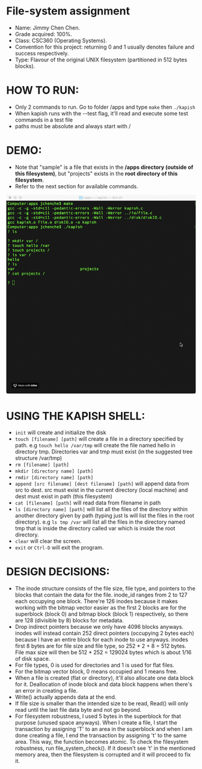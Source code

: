# File-system assignment
- Name: Jimmy Chen Chen.  
- Grade acquired: 100%.  
- Class: CSC360 (Operating Systems).  
- Convention for this project: returning 0 and 1 usually denotes failure and success respectively.  
- Type: Flavour of the original UNIX filesystem (partitioned in 512 bytes blocks).  

# HOW TO RUN:
- Only 2 commands to run. Go to folder /apps and type `make` then `./kapish`  
- When kapish runs with the --test flag, it'll read and execute some test commands in a test file  
- paths must be absolute and always start with /  

# DEMO:
- Note that "sample" is a file that exists in the **/apps directory (outside of this filesystem)**, but "projects" exists in the **root directory of this filesystem**.  
- Refer to the next section for available commands.  

![](demo.gif)

# USING THE KAPISH SHELL:
- `init` will create and initialize the disk  
- `touch [filename] [path]` will create a file in a directory specified by path. e.g `touch hello /var/tmp` will create the file named hello in directory tmp. Directories var and tmp must exist (in the suggested tree structure /var/tmp)  
- `rm [filename] [path]`  
- `mkdir [directory name] [path]`  
- `rmdir [directory name] [path]`  
- `append [src filename] [dest filename] [path]` will append data from src to dest. src must exist in the current directory (local machine) and dest must exist in path (this filesystem)  
- `cat [filename] [path]`  will read data from filename in path  
- `ls [directory name] [path]` will list all the files of the directory within another directory given by path (typing just ls will list the files in the root directory). e.g `ls tmp /var` will list all the files in the directory named tmp that is inside the directory called var which is inside the root directory.  
- `clear` will clear the screen.  
- `exit` or `Ctrl-D` will exit the program.  

# DESIGN DECISIONS:
- The inode structure consists of the file size, file type, and pointers to the blocks that contain the data for the file. inode_id ranges from 2 to 127 each occupying one block. There're 126 inodes because it makes working with the bitmap vector easier as the first 2 blocks are for the superblock (block 0) and bitmap block (block 1) respectively, so there are 128 (divisible by 8) blocks for metadata.  
- Drop indirect pointers because we only have 4096 blocks anyways. inodes will instead contain 252 direct pointers (occupying 2 bytes each) because I have an entire block for each inode to use anyways. inodes first 8 bytes are for file size and file type, so 252 * 2 + 8 = 512 bytes. File max size will then be 512 * 252 = 129024 bytes which is about 1/16 of disk space.   
- For file types, 0 is used for directories and 1 is used for flat files.  
- For the bitmap vector block, 0 means occupied and 1 means free.  
- When a file is created (flat or directory), it'll also allocate one data block for it. Deallocation of inode block and data block happens when there's an error in creating a file.  
- Write() actually appends data at the end.  
- If file size is smaller than the intended size to be read, Read() will only read until the last file data byte and not go beyond.  
- For filesystem robustness, I used 5 bytes in the superblock for that purpose (unused space anyways). When I create a file, I start the transaction by assigning 'T' to an area in the superblock and when I am done creating a file, I end the transaction by assigning 't' to the same area. This way, the function becomes atomic. To check the filesystem robustness, run file_system_check(). If it doesn't see 't' in the mentioned memory area, then the filesystem is corrupted and it will proceed to fix it.  
